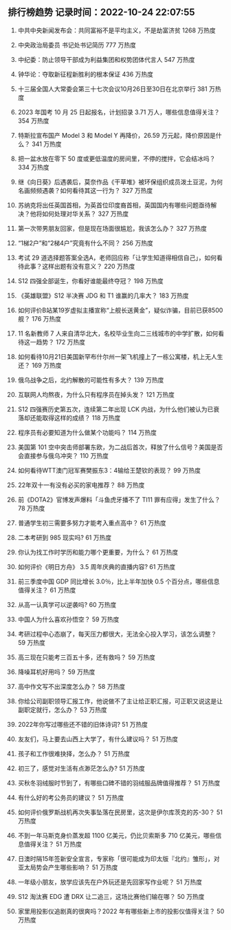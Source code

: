 
## 排行榜趋势 记录时间：2022-10-24 22:07:55
  
  1. 中共中央新闻发布会：共同富裕不是平均主义，不是劫富济贫 1268 万热度
    
  2. 中央政治局委员 书记处书记简历 777 万热度
    
  3. 中纪委：防止领导干部成为利益集团和权势团体代言人 547 万热度
    
  4. 钟华论：夺取新征程新胜利的根本保证 436 万热度
    
  5. 十三届全国人大常委会第三十七次会议10月26日至30日在北京举行 381 万热度
    
  6. 2023 年国考 10 月 25 日起报名，计划招录 3.71 万人，哪些信息值得关注？ 354 万热度
    
  7. 特斯拉宣布国产 Model 3 和 Model Y 再降价，26.59 万元起，降价原因是什么？ 341 万热度
    
  8. 把一盆水放在零下 50 度或更低温度的房间里，不停的搅拌，它会结冰吗？ 334 万热度
    
  9. 继《向日葵》后遇袭后，莫奈作品《干草堆》被环保组织成员泼土豆泥，为何名画频频遇袭？如何看待其这一行为？ 327 万热度
    
  10. 苏纳克将出任英国首相，为英首位印度裔首相，英国国内有哪些问题亟待解决？他将如何处理对华关系？ 327 万热度
    
  11. 第一次带男朋友回家，但是现在场面很尴尬，我该怎么办？ 327 万热度
    
  12. “1梯2户”和“2梯4户”究竟有什么不同？ 256 万热度
    
  13. 考试 29 道选择题答案全选A，老师回应称「让学生知道得相信自己」，如何看待此事？这样出题有没有意义？ 220 万热度
    
  14. S12 四强全部诞生，你看好谁能最终夺冠？ 198 万热度
    
  15. 《英雄联盟》S12 半决赛 JDG 和 T1 谁赢的几率大？ 183 万热度
    
  16. 如何评价B站某19岁虚拟主播宣称“上舰长送黄金”，疑似诈骗，目前已获8500舰？ 176 万热度
    
  17. 11 名新教师 7 人来自清华北大，名校毕业生向二三线城市的中学扩散，如何看待这一趋势？ 172 万热度
    
  18. 如何看待10月21日美国新罕布什尔州一架飞机撞上了一栋公寓楼，机上无人生还？ 169 万热度
    
  19. 俄乌战争之后，北约解散的可能性有多大？ 139 万热度
    
  20. 互联网人均熬夜，为什么只有程序员在掉头发？ 121 万热度
    
  21. S12 四强赛历史第五次，连续第二年出现 LCK 内战，为什么他们被认为已衰落却还能取得这样的成绩？ 118 万热度
    
  22. 程序员有必要知道为什么做某个功能吗？ 114 万热度
    
  23. 美国第 101 空中突击师部署东欧，为二战后首次，释放了什么信号？美国是否会直接参与俄乌冲突？ 110 万热度
    
  24. 如何看待WTT澳门冠军赛樊振东3：4输给王楚钦的表现？ 99 万热度
    
  25. 22年双十一有没有必买的家电推荐？ 88 万热度
    
  26. 前《DOTA2》官博发声爆料「斗鱼虎牙播不了 TI11 罪有应得」发生了什么？ 78 万热度
    
  27. 普通学生初三需要多努力才能考入重点高中？ 61 万热度
    
  28. 二本考研到 985 现实吗? 61 万热度
    
  29. 你认为找工作时学历和能力哪个更重要，为什么？ 61 万热度
    
  30. 如何评价《明日方舟》 3.5 周年庆典的直播内容? 61 万热度
    
  31. 前三季度中国 GDP 同比增长 3.0％，比上半年加快 0.5 个百分点，哪些信息值得关注？ 61 万热度
    
  32. 从高一认真学可以逆袭吗? 60 万热度
    
  33. 中国人为什么喜欢孙悟空？ 59 万热度
    
  34. 考研过程中心态崩了，每天压力都很大，无法全心投入学习，该怎么调整？ 59 万热度
    
  35. 高三现在只能考三百五十多，还有救吗？ 59 万热度
    
  36. 降噪耳机好用吗？ 59 万热度
    
  37. 高中作文写不出深度怎么办？ 58 万热度
    
  38. 你给公司副职领导汇报工作，他说做不了主让给正职汇报，可正职又说这是让副职定就行，怎么办？ 53 万热度
    
  39. 2022年你写过哪些还不错的旧体诗词? 51 万热度
    
  40. 友友们，马上要去山西上大学了，有什么建议吗？ 51 万热度
    
  41. 孩子和工作很难抉择，怎么办？ 51 万热度
    
  42. 初三了，感觉对生活有点渺茫怎么办? 51 万热度
    
  43. 买秋冬羽绒服时节到了，有哪些口碑不错的羽绒服品牌值得推荐？ 51 万热度
    
  44. 有什么好的考公务员的建议？ 51 万热度
    
  45. 如何评价俄罗斯战机再次失事坠落在民房里，这次是伊尔库茨克的苏-30？ 51 万热度
    
  46. 不到一年马斯克身价蒸发超 1100 亿美元，仍比贝索斯多 710 亿美元，哪些信息值得关注？ 51 万热度
    
  47. 日澳时隔15年签新安全宣言，专家称「很可能成为印太版『北约』雏形」，对亚太局势会产生哪些影响？ 51 万热度
    
  48. 一年级小朋友，放学应该先在户外玩还是先回家写作业呢？ 51 万热度
    
  49. S12 淘汰赛 EDG 遭 DRX 让二追三，这场比赛他们输在哪？ 50 万热度
    
  50. 家里用投影仪追剧真的很爽吗？2022 年有哪些新上市的投影仪值得关注？ 50 万热度
    